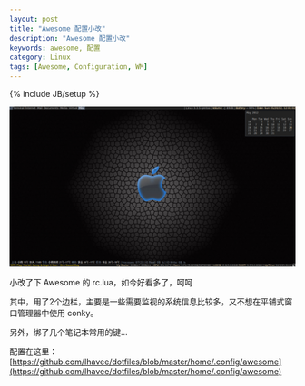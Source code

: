 ```yaml
---
layout: post
title: "Awesome 配置小改"
description: "Awesome 配置小改"
keywords: awesome, 配置
category: Linux
tags: [Awesome, Configuration, WM]
---
```

{% include JB/setup %}

![Awesome](/assets/images/2012/05/awesome.png "Awesome")

小改了下 Awesome 的 rc.lua，如今好看多了，呵呵

<!-- more -->
其中，用了2个边栏，主要是一些需要监视的系统信息比较多，又不想在平铺式窗口管理器中使用 conky。

另外，绑了几个笔记本常用的键…

配置在这里：[https://github.com/Ihavee/dotfiles/blob/master/home/.config/awesome](https://github.com/Ihavee/dotfiles/blob/master/home/.config/awesome)
